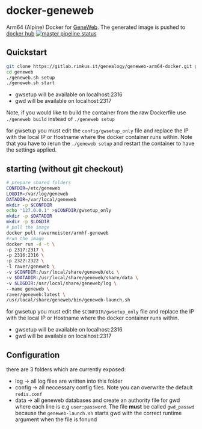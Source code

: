 # docker-geneweb
Arm64 (Alpine) Docker for [GeneWeb](https://github.com/geneweb/geneweb "Geneweb Repository").
The generated image is pushed to [docker hub](https://hub.docker.com/r/ravermeister/armhf-geneweb)
[![master pipeline status](https://gitlab.rimkus.it/genealogy/geneweb-arm64-docker/badges/release/master/pipeline.svg)](https://gitlab.rimkus.it/genealogy/geneweb-arm64-docker/-/commits/release/master)


## Quickstart
```bash
git clone https://gitlab.rimkus.it/genealogy/geneweb-arm64-docker.git geneweb
cd geneweb
./geneweb.sh setup
./geneweb.sh start
```
*  gwsetup will be available on localhost:2316
*  gwd will be available on localhost:2317

Note, if you would like to build the container from the raw Dockerfile use 
`./geneweb build` instead of `./geneweb setup`

for gwsetup you must edit the `config/gwsetup_only` file and 
replace the IP with the local IP or Hostname where the docker container runs within.
Note that you have to rerun the `./geneweb setup` and restart the container to have the settings applied.

## starting (without git checkout)
```bash
# prepare shared folders
CONFDIR=/etc/geneweb
LOGDIR=/var/log/geneweb
DATADIR=/var/local/geneweb
mkdir -p $CONFDIR
echo "127.0.0.1" >$CONFDIR/gwsetup_only
mkdir -p $DATADIR
mkdir -p $LOGDIR
# pull the image
docker pull ravermeister/armhf-geneweb
#run the image
docker run -d -t \
-p 2317:2317 \
-p 2316:2316 \
-p 2322:2322 \
-l raver/geneweb \
-v $CONFDIR:/usr/local/share/geneweb/etc \
-v $DATADIR:/usr/local/share/geneweb/share/data \
-v $LOGDIR:/usr/local/share/geneweb/log \
--name geneweb \
raver/geneweb:latest \
/usr/local/share/geneweb/bin/geneweb-launch.sh
```
for gwsetup you must edit the `$CONFDIR/gwsetup_only` file and 
replace the IP with the local IP or Hostname where the docker container runs within.

*  gwsetup will be available on localhost:2316
*  gwd will be available on localhost:2317

## Configuration
there are 3 folders which are currently exposed:
*  log -> all log files are written into this folder
*  config -> all neccessary config files. Note you can overwrite the default `redis.conf` 
*  data -> all geneweb databases
and create an authority file for gwd where each line is e.g `user:password`. 
The file __must__ be called `gwd_passwd` because the `geneweb-launch.sh` 
starts gwd with the correct runtime argument when the file is fonund
